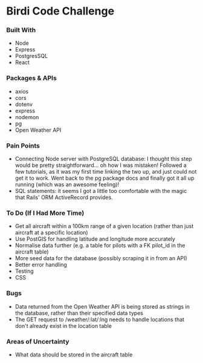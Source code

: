 # Birdi Code Challenge

### Built With
- Node
- Express
- PostgresSQL
- React

### Packages & APIs
- axios
- cors
- dotenv
- express
- nodemon
- pg
- Open Weather API

### Pain Points
- Connecting Node server with PostgreSQL database: I thought this step would be pretty straightforward... oh how I was mistaken! Followed a few tutorials, as it was my first time linking the two up, and just could not get it to work. Went back to the pg package docs and finally got it all up running (which was an awesome feeling)!
- SQL statements: it seems I got a little too comfortable with the magic that Rails' ORM ActiveRecord provides.

### To Do (If I Had More Time)
- Get all aircraft within a 100km range of a given location (rather than just aircraft at a specific location)
- Use PostGIS for handling latitude and longitude more accurately
- Normalise data further (e.g. a table for pilots with a FK pilot_id in the aircraft table)
- More seed data for the database (possibly scraping it in from an API)
- Better error handling
- Testing
- CSS

### Bugs
- Data returned from the Open Weather API is being stored as strings in the database, rather than their specified data types
- The GET request to /weather/:lat/:lng needs to handle locations that don't already exist in the location table

### Areas of Uncertainty
- What data should be stored in the aircraft table
